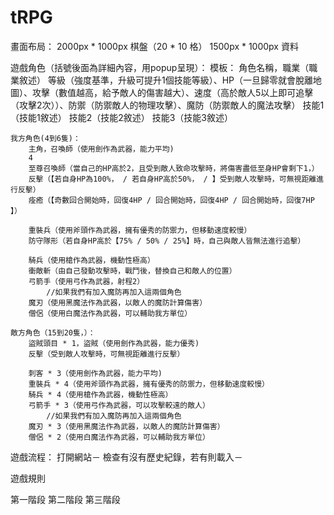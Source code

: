 # tRPG

畫面布局：
	2000px * 1000px 棋盤（20 * 10 格）
	1500px * 1000px 資料

遊戲角色（括號後面為詳細內容，用popup呈現）：
	模板：
		角色名稱，職業（職業敘述）
		等級（強度基準，升級可提升1個技能等級）、HP（一旦歸零就會脫離地圖）、攻擊（數值越高，給予敵人的傷害越大）、速度（高於敵人5以上即可追擊（攻擊2次））、防禦（防禦敵人的物理攻擊）、魔防（防禦敵人的魔法攻擊）
		技能1（技能1敘述）
		技能2（技能2敘述）
		技能3（技能3敘述）

	我方角色(4到6隻)：
		主角，召喚師（使用劍作為武器，能力平均)
		4
		至尊召喚師（當自己的HP高於2，且受到敵人致命攻擊時，將傷害盡低至身HP會剩下1，）
		反擊（【若自身HP為100%， / 若自身HP高於50%， / 】受到敵人攻擊時，可無視距離進行反擊）
		痊癒（【奇數回合開始時，回復4HP / 回合開始時，回復4HP / 回合開始時，回復7HP 】）

		重裝兵（使用斧頭作為武器，擁有優秀的防禦力，但移動速度較慢）
		防守隊形（若自身HP高於【75% / 50% / 25%】時，自己與敵人皆無法進行追擊）

		騎兵（使用槍作為武器，機動性極高）
		衝敵斬（由自己發動攻擊時，戰鬥後，替換自己和敵人的位置）
		弓箭手（使用弓作為武器，射程2）
			//如果我們有加入魔防再加入這兩個角色
		魔刃（使用黑魔法作為武器，以敵人的魔防計算傷害）
		僧侶（使用白魔法作為武器，可以輔助我方單位）

	敵方角色（15到20隻，）：
		盜賊頭目 * 1，盜賊（使用劍作為武器，能力優秀)
		反擊（受到敵人攻擊時，可無視距離進行反擊）

		刺客 * 3（使用劍作為武器，能力平均)
		重裝兵 * 4（使用斧頭作為武器，擁有優秀的防禦力，但移動速度較慢）
		騎兵 * 4（使用槍作為武器，機動性極高）
		弓箭手 * 3（使用弓作為武器，可以攻擊較遠的敵人）
			//如果我們有加入魔防再加入這兩個角色
		魔刃 * 3（使用黑魔法作為武器，以敵人的魔防計算傷害）
		僧侶 * 2（使用白魔法作為武器，可以輔助我方單位）

遊戲流程：
	打開網站－
		檢查有沒有歷史紀錄，若有則載入－

遊戲規則

第一階段
第二階段
第三階段